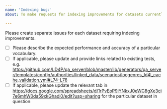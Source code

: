 ```yaml
---
name: 'Indexing bug:'
about: To make requests for indexing improvements for datasets currently available in QA

---
```

Please create separate issues for each dataset requiring indexing improvements. 

- [ ] Please describe the expected performance and accuracy of a particular vocabulary. 
- [ ] If applicable, please update and provide links related to existing tests, e.g. https://github.com/LD4P/qa_server/blob/master/lib/generators/qa_server/templates/config/authorities/linked_data/scenarios/locgenres_ld4l_cache_validation.yml#L74-L78
- [ ] If applicable, please update the relevant tab in https://docs.google.com/spreadsheets/d/1rPvEoP9iYNkxJ0eWC8gXe3ci7e6mhW0da59xkGhadi0/edit?usp=sharing for the particular dataset in question
